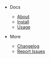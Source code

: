 - Docs

  - [About](/#makey-cli "About - makey-cli")
  - [Install](install.md "Install - makey-cli")
  - [Usage](usage.md "Usage - makey-cli")

- More

  - [Changelog](changelog.md "Changelog - makey-cli")
  - [Report Issues](issues.md "Report Issues - makey-cli")
